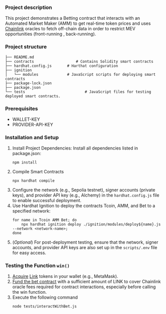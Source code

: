 ### Project description 
This project demonstrates a Betting contract that interacts with an Automated Market Maker (AMM) to get real-time token prices and uses [Chainlink](https://chain.link) oracles to fetch off-chain data in order to restrict MEV opportunities (front-running , back-running).

### Project structure

```
├── README.md
├── contracts                   # Contains Solidity smart contracts
├── hardhat.config.js       # Harthat configuration
├── ignition
│   └── modules             # JavaScript scripts for deploying smart contracts
├── package-lock.json
├── package.json
└── tests                           # JavaScript files for testing deployed smart contracts.
```

### Prerequisites

* WALLET-KEY
* PROVIDER-API-KEY

### Installation and Setup
1. Install Project Dependencies: Install all dependencies listed in package.json:
    ```
    npm install
    ```
2. Compile Smart Contracts
    ```
    npx hardhat compile
    ```
3. Configure the network (e.g., Sepolia testnet), signer accounts (private keys), and provider API key (e.g., Alchemy) in the `hardhat.config.js` file to enable successful deployment.
4. Use Hardhat Ignition to deploy the contracts Tcoin, AMM, and Bet to a specified network:
    ```
    for name in Tcoin AMM Bet; do 
        npx hardhat ignition deploy ./ignition/modules/deploy${name}.js --network <network-name>;
    done
    ```
5. (_Optional_) For post-deployment testing, ensure that the network, signer accounts, and provider API keys are also set up in the `scripts/.env` file for easy access.

### Testing the Function `win()`

1. [Acquire](https://docs.chain.link/resources/acquire-link) [Link](https://docs.chain.link/resources/link-token-contracts) tokens in your wallet (e.g., MetaMask).
2. [Fund the bet contract](https://docs.chain.link/resources/fund-your-contract) with a sufficient amount of LINK to cover Chainlink oracle fees required for contract interactions, especially before calling the win function.
3. Execute the following command
    ```bash
    node tests/interactWithBet.js
    ```
